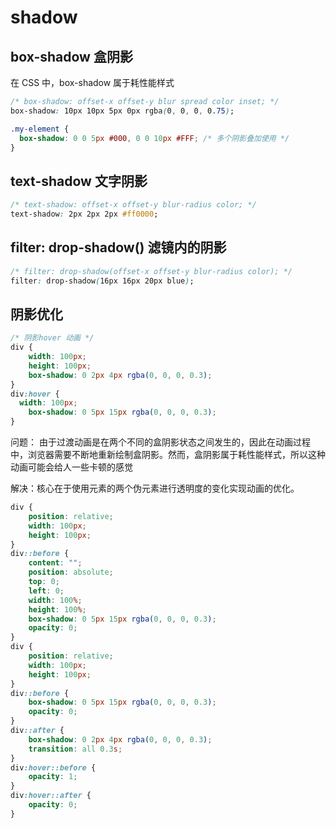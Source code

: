 # shadow

## box-shadow 盒阴影

在 CSS 中，box-shadow 属于耗性能样式

```css
/* box-shadow: offset-x offset-y blur spread color inset; */
box-shadow: 10px 10px 5px 0px rgba(0, 0, 0, 0.75);

.my-element {
  box-shadow: 0 0 5px #000, 0 0 10px #FFF; /* 多个阴影叠加使用 */
}
```

## text-shadow 文字阴影

```css
/* text-shadow: offset-x offset-y blur-radius color; */
text-shadow: 2px 2px 2px #ff0000;

```

## filter: drop-shadow() 滤镜内的阴影

```css
/* filter: drop-shadow(offset-x offset-y blur-radius color); */
filter: drop-shadow(16px 16px 20px blue);
```

## 阴影优化

```css
/* 阴影hover 动画 */
div {
    width: 100px;
    height: 100px;
    box-shadow: 0 2px 4px rgba(0, 0, 0, 0.3);
}
div:hover {
  width: 100px;
    box-shadow: 0 5px 15px rgba(0, 0, 0, 0.3);
}
```

问题： 由于过渡动画是在两个不同的盒阴影状态之间发生的，因此在动画过程中，浏览器需要不断地重新绘制盒阴影。然而，盒阴影属于耗性能样式，所以这种动画可能会给人一些卡顿的感觉

解决：核心在于使用元素的两个伪元素进行透明度的变化实现动画的优化。

```css
div {
    position: relative;
    width: 100px;
    height: 100px;
}
div::before {
    content: "";
    position: absolute;
    top: 0;
    left: 0;
    width: 100%;
    height: 100%;
    box-shadow: 0 5px 15px rgba(0, 0, 0, 0.3);
    opacity: 0;
}
div {
    position: relative;
    width: 100px;
    height: 100px;
}
div::before {
    box-shadow: 0 5px 15px rgba(0, 0, 0, 0.3);
    opacity: 0;
}
div::after {
    box-shadow: 0 2px 4px rgba(0, 0, 0, 0.3);
    transition: all 0.3s;
}
div:hover::before {
    opacity: 1;
}
div:hover::after {
    opacity: 0;
}
```
